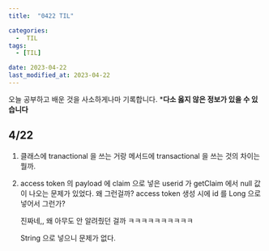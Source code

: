 ```yaml
---
title:  "0422 TIL" 

categories:
  -  TIL
tags:
  - [TIL]

date: 2023-04-22
last_modified_at: 2023-04-22
---
```


오늘 공부하고 배운 것을 사소하게나마 기록합니다. 
***다소 옳지 않은 정보가 있을 수 있습니다**

## 4/22

1. 클래스에 tranactional 을 쓰는 거랑 메서드에 transactional 을 쓰는 것의 차이는 뭘까. 
2. access token 의 payload 에 claim 으로 넣은 userid 가 getClaim 에서 null 값이 나오는 문제가 있었다. 왜 그런걸까? access token 생성 시에 id 를 Long 으로 넣어서 그런가? 
    
    진짜네,, 왜 아무도 안 알려줬던 걸까 ㅋㅋㅋㅋㅋㅋㅋㅋㅋㅋ
    
    String 으로 넣으니 문제가 없다.